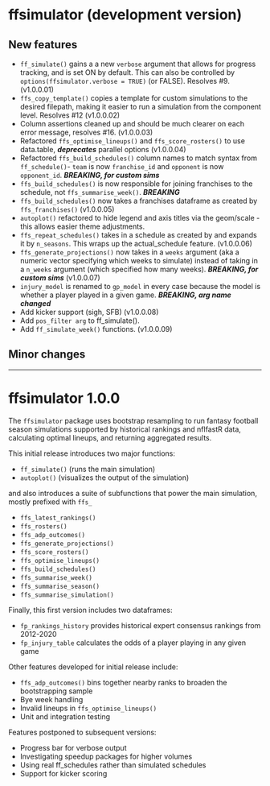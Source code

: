 # ffsimulator (development version)

## New features
- `ff_simulate()` gains a a new `verbose` argument that allows for progress tracking, and is set ON by default. This can also be controlled by `options(ffsimulator.verbose = TRUE)` (or FALSE). Resolves #9. (v1.0.0.01)
- `ffs_copy_template()` copies a template for custom simulations to the desired filepath, making it easier to run a simulation from the component level. Resolves #12 (v1.0.0.02)
- Column assertions cleaned up and should be much clearer on each error message, resolves #16. (v1.0.0.03)
- Refactored `ffs_optimise_lineups()` and `ffs_score_rosters()` to use data.table, ***deprecates*** parallel options (v1.0.0.04)
- Refactored `ffs_build_schedules()` column names to match syntax from `ff_schedule()`- `team` is now `franchise_id` and `opponent` is now `opponent_id`. ***BREAKING, for custom sims***
- `ffs_build_schedules()` is now responsible for joining franchises to the schedule, not `ffs_summarise_week()`. ***BREAKING***
- `ffs_build_schedules()` now takes a franchises dataframe as created by `ffs_franchises()` (v1.0.0.05)
- `autoplot()` refactored to hide legend and axis titles via the geom/scale - this allows easier theme adjustments.
- `ffs_repeat_schedules()` takes in a schedule as created by and expands it by `n_seasons`. This wraps up the actual_schedule feature. (v1.0.0.06)
- `ffs_generate_projections()` now takes in a `weeks` argument (aka a numeric vector specifying which weeks to simulate) instead of taking in a `n_weeks` argument (which specified how many weeks). ***BREAKING, for custom sims*** (v1.0.0.07)
- `injury_model` is renamed to `gp_model` in every case because the model is whether a player played in a given game. ***BREAKING, arg name changed***
- Add kicker support (sigh, SFB) (v1.0.0.08)
- Add `pos_filter arg` to ff_simulate().
- Add `ff_simulate_week()` functions. (v1.0.0.09)

## Minor changes

---

# ffsimulator 1.0.0

The `ffsimulator` package uses bootstrap resampling to run fantasy football season simulations supported by historical rankings and nflfastR data, calculating optimal lineups, and returning aggregated results.

This initial release introduces two major functions:

-   `ff_simulate()` (runs the main simulation)
-   `autoplot()` (visualizes the output of the simulation)

and also introduces a suite of subfunctions that power the main simulation, mostly prefixed with `ffs_`

-   `ffs_latest_rankings()`
-   `ffs_rosters()`
-   `ffs_adp_outcomes()`
-   `ffs_generate_projections()`
-   `ffs_score_rosters()`
-   `ffs_optimise_lineups()`
-   `ffs_build_schedules()`
-   `ffs_summarise_week()`
-   `ffs_summarise_season()`
-   `ffs_summarise_simulation()`

Finally, this first version includes two dataframes:

-   `fp_rankings_history` provides historical expert consensus rankings from 2012-2020
-   `fp_injury_table` calculates the odds of a player playing in any given game

Other features developed for initial release include:

-   `ffs_adp_outcomes()` bins together nearby ranks to broaden the bootstrapping sample
-   Bye week handling
-   Invalid lineups in `ffs_optimise_lineups()`
-   Unit and integration testing

Features postponed to subsequent versions:

-   Progress bar for verbose output
-   Investigating speedup packages for higher volumes
-   Using real ff_schedules rather than simulated schedules
-   Support for kicker scoring
